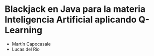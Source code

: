 # Blackjack en Java para la materia Inteligencia Artificial aplicando Q-Learning

* Martín Capocasale
* Lucas del Rio
